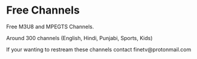 # Free Channels
Free M3U8 and MPEGTS Channels.
<p>
Around 300 channels (English, Hindi, Punjabi, Sports, Kids)
<p>
If your wanting to restream these channels contact finetv@protonmail.com
